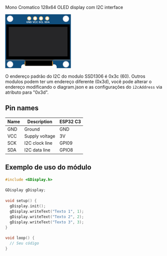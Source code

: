 Mono Cromatico 128x64 OLED display com I2C interface

![SSD1306](docs/resources/imgs/board.svg)

O endereço padrão do I2C do modulo SSD1306 é 0x3c (60). Outros modulos podem ter um endereço diferente (0x3d), você pode alterar o endereço modificando o diagram.json e as configurações do `i2cAddress` via atributo para "0x3d".

## Pin names

| Name | Description    | ESP32 C3 |
| ---- | -------------- | -------- |
| GND  | Ground         | GND      |
| VCC  | Supply voltage | 3V       |
| SCK  | I2C clock line | GPI09    |
| SDA  | I2C data line  | GPIO8    |

## Exemplo de uso do módulo

```c++
#include <GDisplay.h>

GDisplay gDisplay;

void setup() {
  gDisplay.init();
  gDisplay.writeText("Texto 1", 1);
  gDisplay.writeText("Texto 2", 2);
  gDisplay.writeText("Texto 3", 3);
}

void loop() {
  // Seu código
}

```
